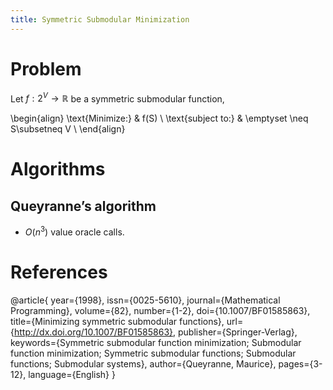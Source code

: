 ```yaml
---
title: Symmetric Submodular Minimization
---
```


# Problem

Let $f:2^V\to \mathbb{R}$ be a symmetric submodular function,

\begin{align}
\text{Minimize:} & f(S) \\
\text{subject to:} & \emptyset \neq S\subsetneq V \\
\end{align}

# Algorithms

## Queyranne’s algorithm
- $O(n^3)$ value oracle calls.

# References

@article{
year={1998},
issn={0025-5610},
journal={Mathematical Programming},
volume={82},
number={1-2},
doi={10.1007/BF01585863},
title={Minimizing symmetric submodular functions},
url={http://dx.doi.org/10.1007/BF01585863},
publisher={Springer-Verlag},
keywords={Symmetric submodular function minimization; Submodular function minimization; Symmetric submodular functions; Submodular functions; Submodular systems},
author={Queyranne, Maurice},
pages={3-12},
language={English}
}
